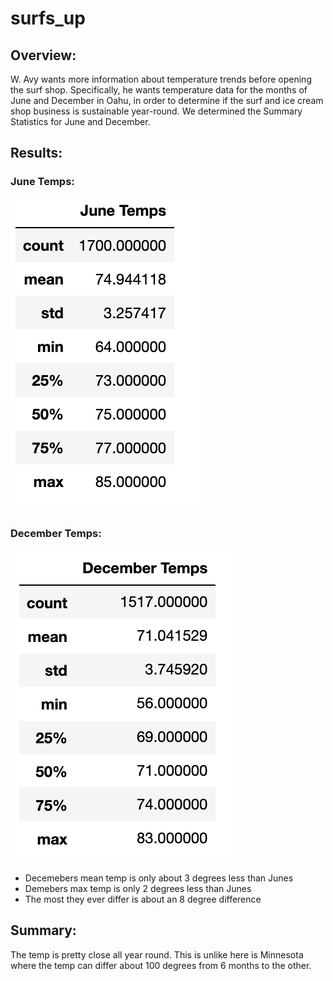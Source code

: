 # surfs_up


## Overview:

W. Avy wants more information about temperature trends before opening the surf shop. Specifically, he wants temperature data for the months of June and December in Oahu, in order to determine if the surf and ice cream shop business is sustainable year-round. We determined the Summary Statistics for June and December.

## Results:

### June Temps:
![myTest](https://github.com/nfreeman19/surfs_up/blob/main/Resources/Screen%20Shot%202021-09-01%20at%202.42.04%20PM.png)

### December Temps:
![myTest](https://github.com/nfreeman19/surfs_up/blob/main/Resources/Screen%20Shot%202021-09-01%20at%202.41.06%20PM.png)

- Decemebers mean temp is only about 3 degrees less than Junes
- Demebers max temp is only 2 degrees less than Junes
- The most they ever differ is about an 8 degree difference 

## Summary:
The temp is pretty close all year round. This is unlike here is Minnesota where the temp can differ about 100 degrees from 6 months to the other. 



